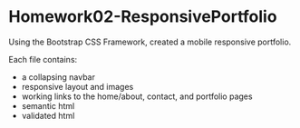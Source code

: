 # Homework02-ResponsivePortfolio

Using the Bootstrap CSS Framework, created a mobile responsive portfolio. 

Each file contains:
* a collapsing navbar
* responsive layout and images
* working links to the home/about, contact, and portfolio pages
* semantic html
* validated html
